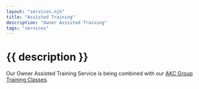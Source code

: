 ```yaml
---
layout: "services.njk"
title: "Assisted Training"
description: "Owner Assisted Training"
tags: "services"
---
```


# {{ description }}

Our Owner Assisted Training Service is being combined with our [AKC Group Training Classes](/services/group-training).
